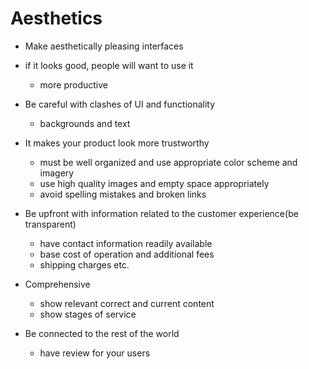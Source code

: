 # Aesthetics

- Make aesthetically pleasing interfaces
- if it looks good, people will want to use it
  - more productive
- Be careful with clashes of UI and functionality
  - backgrounds and text
- It makes your product look more trustworthy
  - must be well organized and use appropriate color scheme and imagery
  - use high quality images and empty space appropriately
  - avoid spelling mistakes and broken links

- Be upfront with information related to the customer experience(be transparent)
  - have contact information readily available
  - base cost of operation and additional fees
  - shipping charges etc.

- Comprehensive
  - show relevant correct and current content
  - show stages of service

- Be connected to the rest of the world
  - have review for your users
